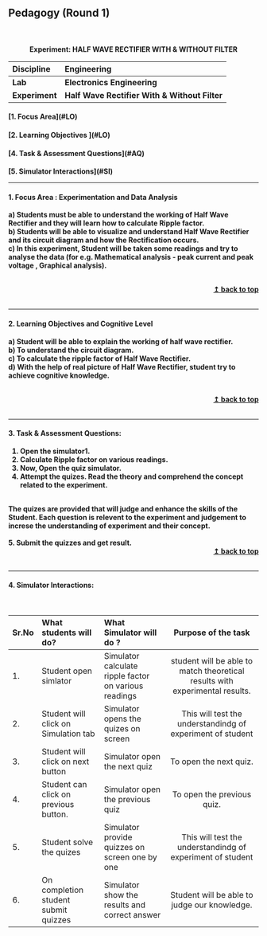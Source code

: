 ## Pedagogy (Round 1)
<p align="center">
<br>
<br>
<b> Experiment: HALF WAVE RECTIFIER WITH & WITHOUT FILTER <a name="top"></a> <br>
</p>

<b>Discipline | <b>Engineering
:--|:--|
<b> Lab | <b> Electronics Engineering
<b> Experiment|     <b>Half Wave Rectifier With & Without Filter


<h4> [1. Focus Area](#LO)
<h4> [2. Learning Objectives ](#LO)
<h4> [4. Task & Assessment Questions](#AQ)
<h4> [5. Simulator Interactions](#SI)
<hr>

<a name="LO"></a>
#### 1. Focus Area : Experimentation and Data Analysis
a) Students must be able to understand the working of Half Wave Rectifier and they will learn how to calculate Ripple factor.<br>
b) Students will be able to visualize and understand Half Wave Rectifier and its circuit diagram and how the Rectification occurs.<br>
c) In this experiment, Student will be taken some readings and try to analyse the data (for e.g. Mathematical analysis - peak current and peak voltage , Graphical analysis). 

<br/>
<div align="right">
    <b><a href="#top">↥ back to top</a></b>
</div>
<br/>
<hr>

<a name="LO"></a>
#### 2. Learning Objectives and Cognitive Level
a) Student will be able to explain the working of half wave rectifier.<br>
b) To understand the circuit diagram.<br>
c) To calculate the ripple factor of Half Wave Rectifier.<br>
d) With the help of real picture of Half Wave Rectifier, student try to achieve cognitive knowledge. 


<br/>
<div align="right">
    <b><a href="#top">↥ back to top</a></b>
</div>
<br/>
<hr>

<a name="IS"></a>

#### 3. Task & Assessment Questions:
1. Open the simulator1.
2. Calculate Ripple factor on various readings.<br>
3. Now, Open the quiz simulator.
4. Attempt the quizes.
Read the theory and comprehend the concept related to the experiment. 
<br>
<div>
    The quizes are provided that will judge and enhance the skills of the Student.
    Each question is relevent to the experiment and judgement to increse the understanding of experiment and their concept.
 
</div>
<br>
  5. Submit the quizzes and get result.

<br/>
<div align="right">
    <b><a href="#top">↥ back to top</a></b>
</div>
<br/>
<hr>

<a name="SI"></a>

#### 4. Simulator Interactions:
<br>

Sr.No | What students will do? | What Simulator will do ? | Purpose of the task
:--|:--|:--|:--:
1.| Student open simlator | Simulator calculate ripple factor on various readings | student will be able to match theoretical results with experimental results.
2.| Student will click on Simulation tab | Simulator opens the quizes on  screen | This will test the understandindg of experiment of student
3.| Student will click on next button | Simulator open the next quiz| To open the next quiz.
4.| Student can click on previous button. | Simulator open the previous quiz| To open the previous quiz.
5.| Student solve the quizes | Simulator provide quizzes on screen one by one | This will test the understandindg of experiment of student
6.| On completion student submit quizzes | Simulator show the results and correct answer| Student will be able to judge our knowledge.






